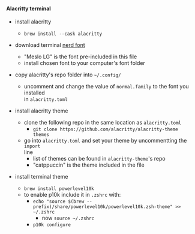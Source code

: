 #### Alacritty terminal

- install alacritty

  - `brew install --cask alacritty`

- download terminal [nerd font](https://www.nerdfonts.com/font-downloads)

  - "Meslo LG" is the font pre-included in this file
  - install chosen font to your computer's font folder

- copy alacritty's repo folder into `~/.config/`

  - uncomment and change the value of `normal.family` to the font you installed \
    in `alacritty.toml`

- install alacritty theme

  - clone the following repo in the same location as `alacritty.toml`
    - `git clone https://github.com/alacritty/alacritty-theme themes`
  - go into `alacritty.toml` and set your theme by uncommentting the `import` \
    line
    - list of themes can be found in `alacritty-theme`'s repo
    - "catppuccin" is the theme included in the file

- install terminal theme
  - `brew install powerlevel10k`
  - to enable p10k include it in `.zshrc` with:
    - `echo "source $(brew --prefix)/share/powerlevel10k/powerlevel10k.zsh-theme" >> ~/.zshrc`
      - now `source ~/.zshrc`
    - `p10k configure`

